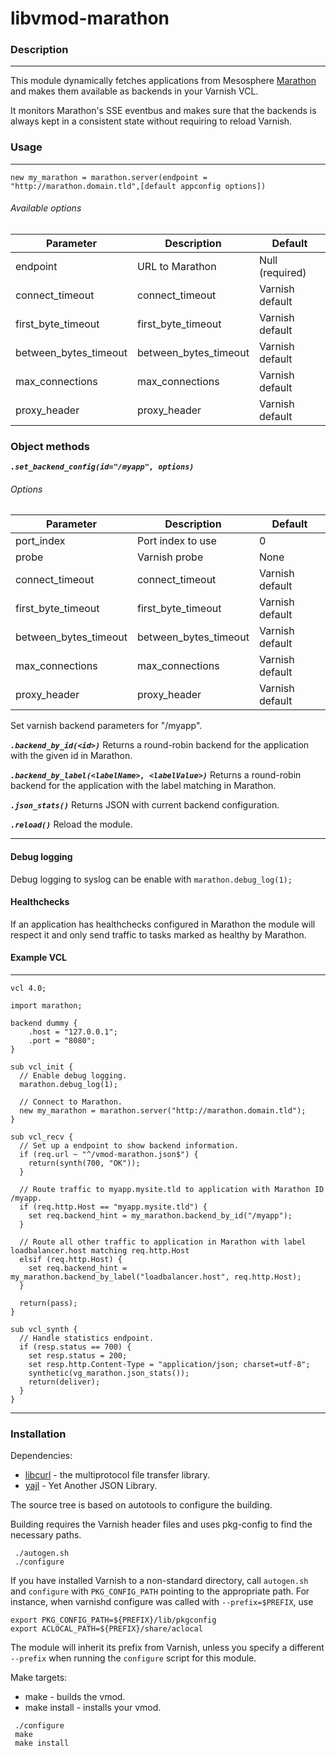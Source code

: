 # libvmod-marathon

### Description
---
This module dynamically fetches applications from Mesosphere [Marathon](https://mesosphere.github.io/marathon/) and makes them available as backends in your Varnish VCL.

It monitors Marathon's SSE eventbus and makes sure that the backends is always kept in a consistent state without requiring to reload Varnish.

### Usage
---
``` new my_marathon = marathon.server(endpoint = "http://marathon.domain.tld",[default appconfig options]) ```

###### Available options
| Parameter             | Description                 | Default                |
|-----------------------|-----------------------------|------------------------|
| endpoint              | URL to Marathon             | Null (required)        |
| connect_timeout       | connect_timeout             | Varnish default        |
| first_byte_timeout    | first_byte_timeout          | Varnish default        |
| between_bytes_timeout | between_bytes_timeout       | Varnish default        |
| max_connections       | max_connections             | Varnish default        |
| proxy_header          | proxy_header                | Varnish default        |

### Object methods
***``` .set_backend_config(id="/myapp", options) ```***

###### Options
| Parameter             | Description                 | Default                |
|-----------------------|-----------------------------|------------------------|
| port_index            | Port index to use           | 0                      |
| probe                 | Varnish probe               | None                   |
| connect_timeout       | connect_timeout             | Varnish default        |
| first_byte_timeout    | first_byte_timeout          | Varnish default        |
| between_bytes_timeout | between_bytes_timeout       | Varnish default        |
| max_connections       | max_connections             | Varnish default        |
| proxy_header          | proxy_header                | Varnish default        |

Set varnish backend parameters for "/myapp".


***``` .backend_by_id(<id>) ```***
Returns a round-robin backend for the application with the given id in Marathon.

***``` .backend_by_label(<labelName>, <labelValue>) ```***
Returns a round-robin backend for the application with the label <labelName> matching <labelValue> in Marathon.

***``` .json_stats() ```***
Returns JSON with current backend configuration.

***``` .reload() ```***
Reload the module.

---
#### Debug logging
Debug logging to syslog can be enable with ``` marathon.debug_log(1); ```

#### Healthchecks
If an application has healthchecks configured in Marathon the module will respect it and only send traffic to tasks marked as healthy by Marathon.

#### Example VCL
---
```
vcl 4.0;

import marathon;

backend dummy {
    .host = "127.0.0.1";
    .port = "8080";
}

sub vcl_init {
  // Enable debug logging.
  marathon.debug_log(1);

  // Connect to Marathon.
  new my_marathon = marathon.server("http://marathon.domain.tld");
}

sub vcl_recv {
  // Set up a endpoint to show backend information.
  if (req.url ~ "^/vmod-marathon.json$") {
    return(synth(700, "OK"));
  }

  // Route traffic to myapp.mysite.tld to application with Marathon ID /myapp.
  if (req.http.Host == "myapp.mysite.tld") {
    set req.backend_hint = my_marathon.backend_by_id("/myapp");
  }

  // Route all other traffic to application in Marathon with label loadbalancer.host matching req.http.Host
  elsif (req.http.Host) {
    set req.backend_hint = my_marathon.backend_by_label("loadbalancer.host", req.http.Host);
  }

  return(pass);
}

sub vcl_synth {
  // Handle statistics endpoint.
  if (resp.status == 700) {
    set resp.status = 200;
    set resp.http.Content-Type = "application/json; charset=utf-8";
    synthetic(vg_marathon.json_stats());
    return(deliver);
  }
}
```
---
### Installation

Dependencies:
* [libcurl](https://curl.haxx.se/libcurl/) - the multiprotocol file transfer library.
* [yajl](https://lloyd.github.io/yajl/) - Yet Another JSON Library.


The source tree is based on autotools to configure the building.

Building requires the Varnish header files and uses pkg-config to find
the necessary paths.

```
 ./autogen.sh
 ./configure
```

If you have installed Varnish to a non-standard directory, call
``autogen.sh`` and ``configure`` with ``PKG_CONFIG_PATH`` pointing to
the appropriate path. For instance, when varnishd configure was called
with ``--prefix=$PREFIX``, use

 ```
 export PKG_CONFIG_PATH=${PREFIX}/lib/pkgconfig
 export ACLOCAL_PATH=${PREFIX}/share/aclocal
 ```

The module will inherit its prefix from Varnish, unless you specify a
different ``--prefix`` when running the ``configure`` script for this
module.

Make targets:

* make - builds the vmod.
* make install - installs your vmod.

```
 ./configure
 make
 make install
 ```
